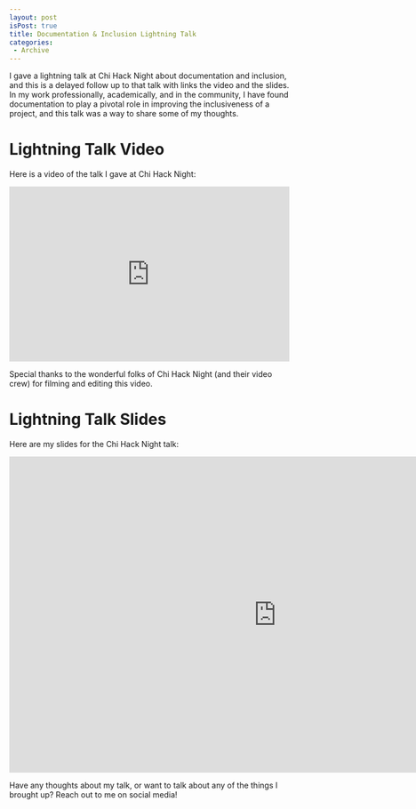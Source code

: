 ```yaml
---
layout: post
isPost: true
title: Documentation & Inclusion Lightning Talk
categories:
 - Archive
---
```


I gave a lightning talk at Chi Hack Night about documentation and inclusion, and this is a delayed follow up to that talk with
links the video and the slides. In my work professionally, academically, and in the community, I have found documentation to play
a pivotal role in improving the inclusiveness of a project, and this talk was a way to share some of my thoughts.

<h1 class="left-align">Lightning Talk Video</h1>

Here is a video of the talk I gave at Chi Hack Night:

<div class="video-cont">
	<div class="videoWrapper">
		<iframe width="100%" height="315" src="https://www.youtube.com/embed/HnRRyKktyV4" frameborder="0" allowfullscreen></iframe>
	</div>
</div>

Special thanks to the wonderful folks of Chi Hack Night (and their video crew) for filming and editing this video.

<h1 class="left-align">Lightning Talk Slides</h1>

Here are my slides for the Chi Hack Night talk:

<div class="video-cont">
	<div class="videoWrapper slides">
		<iframe src="https://docs.google.com/presentation/d/1sBx5VZj-6cC14QdbqLDScHdgP5Yd8HeZV2lPimLz9CM/embed?start=false&loop=false&delayms=5000" frameborder="0" width="960" height="569" allowfullscreen="true" mozallowfullscreen="true" webkitallowfullscreen="true"></iframe>
	</div>
</div>

Have any thoughts about my talk, or want to talk about any of the things I brought up? Reach out to me on social media!
